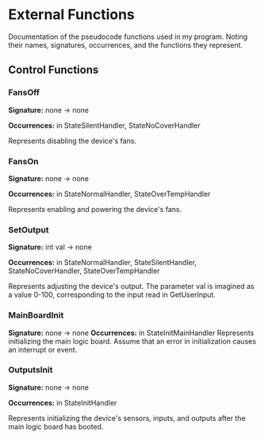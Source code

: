 # External Functions
Documentation of the pseudocode functions used in my program. Noting their names, signatures, occurrences, and the functions they represent.


## Control Functions
### FansOff
<b>Signature:</b> none -> none

<b>Occurrences:</b> in StateSilentHandler, StateNoCoverHandler

Represents disabling the device's fans.

### FansOn
<b>Signature:</b> none -> none

<b>Occurrences:</b> in StateNormalHandler, StateOverTempHandler

Represents enabling and powering the device's fans.

### SetOutput
<b>Signature:</b> int val -> none

<b>Occurrences:</b> in StateNormalHandler, StateSilentHandler, StateNoCoverHandler, StateOverTempHandler

Represents adjusting the device's output. The parameter val is imagined as a value 0-100, corresponding to the input read in GetUserInput.

### MainBoardInit
<b>Signature:</b> none -> none
<b>Occurrences:</b> in StateInitMainHandler
Represents initializing the main logic board. Assume that an error in initialization causes an interrupt or event.


### OutputsInit
<b>Signature:</b> none -> none

<b>Occurrences:</b> in StateInitHandler

Represents initializing the device's sensors, inputs, and outputs after the main logic board has booted.
